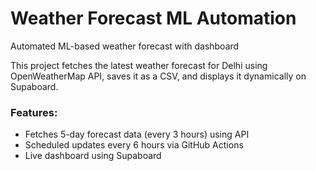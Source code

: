 # Weather Forecast ML Automation
Automated ML-based weather forecast with dashboard

This project fetches the latest weather forecast for Delhi using OpenWeatherMap API, saves it as a CSV, and displays it dynamically on Supaboard.

### Features:
- Fetches 5-day forecast data (every 3 hours) using API
- Scheduled updates every 6 hours via GitHub Actions
- Live dashboard using Supaboard

